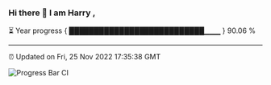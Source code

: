 ### Hi there 👋 I am Harry , 

⏳ Year progress { ███████████████████████████▁▁▁ } 90.06 %

---

⏰ Updated on Fri, 25 Nov 2022 17:35:38 GMT

![Progress Bar CI](https://github.com/duykhang68/duykhang68/workflows/Progress%20Bar%20CI/badge.svg)
